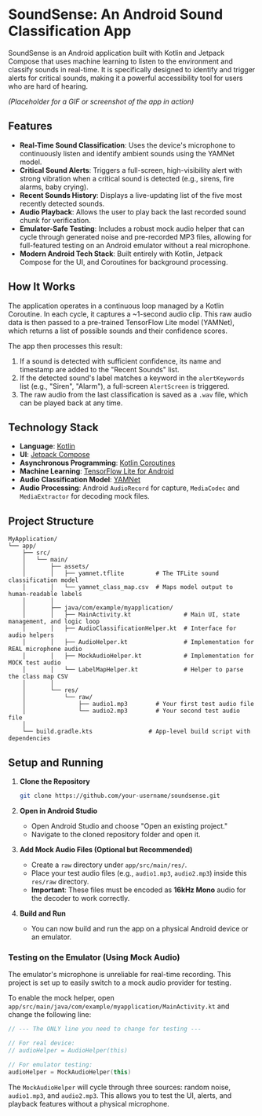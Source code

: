 # SoundSense: An Android Sound Classification App

SoundSense is an Android application built with Kotlin and Jetpack Compose that uses machine learning to listen to the environment and classify sounds in real-time. It is specifically designed to identify and trigger alerts for critical sounds, making it a powerful accessibility tool for users who are hard of hearing.

*(Placeholder for a GIF or screenshot of the app in action)*

## Features

-   **Real-Time Sound Classification**: Uses the device's microphone to continuously listen and identify ambient sounds using the YAMNet model.
-   **Critical Sound Alerts**: Triggers a full-screen, high-visibility alert with strong vibration when a critical sound is detected (e.g., sirens, fire alarms, baby crying).
-   **Recent Sounds History**: Displays a live-updating list of the five most recently detected sounds.
-   **Audio Playback**: Allows the user to play back the last recorded sound chunk for verification.
-   **Emulator-Safe Testing**: Includes a robust mock audio helper that can cycle through generated noise and pre-recorded MP3 files, allowing for full-featured testing on an Android emulator without a real microphone.
-   **Modern Android Tech Stack**: Built entirely with Kotlin, Jetpack Compose for the UI, and Coroutines for background processing.

## How It Works

The application operates in a continuous loop managed by a Kotlin Coroutine. In each cycle, it captures a ~1-second audio clip. This raw audio data is then passed to a pre-trained TensorFlow Lite model (YAMNet), which returns a list of possible sounds and their confidence scores.

The app then processes this result:
1.  If a sound is detected with sufficient confidence, its name and timestamp are added to the "Recent Sounds" list.
2.  If the detected sound's label matches a keyword in the `alertKeywords` list (e.g., "Siren", "Alarm"), a full-screen `AlertScreen` is triggered.
3.  The raw audio from the last classification is saved as a `.wav` file, which can be played back at any time.

## Technology Stack

-   **Language**: [Kotlin](https://kotlinlang.org/)
-   **UI**: [Jetpack Compose](https://developer.android.com/jetpack/compose)
-   **Asynchronous Programming**: [Kotlin Coroutines](https://kotlinlang.org/docs/coroutines-overview.html)
-   **Machine Learning**: [TensorFlow Lite for Android](https://www.tensorflow.org/lite/android)
-   **Audio Classification Model**: [YAMNet](https://tfhub.dev/google/yamnet/1)
-   **Audio Processing**: Android `AudioRecord` for capture, `MediaCodec` and `MediaExtractor` for decoding mock files.

## Project Structure

```
MyApplication/
└── app/
    ├── src/
    │   └── main/
    │       ├── assets/
    │       │   ├── yamnet.tflite         # The TFLite sound classification model
    │       │   └── yamnet_class_map.csv  # Maps model output to human-readable labels
    │       │
    │       ├── java/com/example/myapplication/
    │       │   ├── MainActivity.kt               # Main UI, state management, and logic loop
    │       │   ├── AudioClassificationHelper.kt  # Interface for audio helpers
    │       │   ├── AudioHelper.kt                # Implementation for REAL microphone audio
    │       │   ├── MockAudioHelper.kt            # Implementation for MOCK test audio
    │       │   └── LabelMapHelper.kt             # Helper to parse the class map CSV
    │       │
    │       └── res/
    │           └── raw/
    │               ├── audio1.mp3        # Your first test audio file
    │               └── audio2.mp3        # Your second test audio file
    │
    └── build.gradle.kts                # App-level build script with dependencies
```

## Setup and Running

1.  **Clone the Repository**
    
    ```sh
    git clone https://github.com/your-username/soundsense.git
    ```

2.  **Open in Android Studio**
    -   Open Android Studio and choose "Open an existing project."
    -   Navigate to the cloned repository folder and open it.

3.  **Add Mock Audio Files (Optional but Recommended)**
    -   Create a `raw` directory under `app/src/main/res/`.
    -   Place your test audio files (e.g., `audio1.mp3`, `audio2.mp3`) inside this `res/raw` directory.
    -   **Important**: These files must be encoded as **16kHz Mono** audio for the decoder to work correctly.

4.  **Build and Run**
    -   You can now build and run the app on a physical Android device or an emulator.

### Testing on the Emulator (Using Mock Audio)

The emulator's microphone is unreliable for real-time recording. This project is set up to easily switch to a mock audio provider for testing.

To enable the mock helper, open `app/src/main/java/com/example/myapplication/MainActivity.kt` and change the following line:

```kotlin
// --- The ONLY line you need to change for testing ---

// For real device:
// audioHelper = AudioHelper(this)

// For emulator testing:
audioHelper = MockAudioHelper(this)
```

The `MockAudioHelper` will cycle through three sources: random noise, `audio1.mp3`, and `audio2.mp3`. This allows you to test the UI, alerts, and playback features without a physical microphone.
